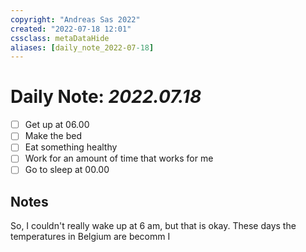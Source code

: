 ```yaml
---
copyright: "Andreas Sas 2022"
created: "2022-07-18 12:01"
cssclass: metaDataHide
aliases: [daily_note_2022-07-18]
---
```


# Daily Note: *2022.07.18*

- [ ] Get up at 06.00
- [ ] Make the bed
- [ ] Eat something healthy
- [ ] Work for an amount of time that works for me
- [ ] Go to sleep at 00.00

## Notes

So, I couldn't really wake up at 6 am, but that is okay. These days the temperatures in Belgium are becomm
I